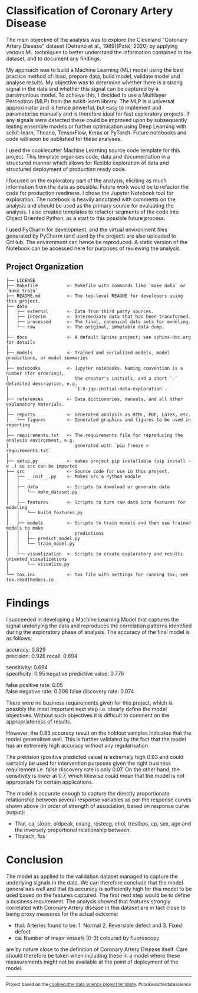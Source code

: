 Classification of Coronary Artery Disease
=========================================

The main objective of the analysis was to explore the Cleveland "Coronary Artery Disease" dataset (Detrano et al., 1989)(Patel, 2020) by applying various ML techniques to better understand the information contained in the dataset, and to document any findings. 

My approach was to build a Machine Learning (ML) model using the best practice method of: load, prepare data, build model, validate model and analyse results. My objective was to determine whether there is a strong signal in the data and whether this signal can be captured by a parsimonious model. To achieve this, I decided to use a Multilayer Perceptron (MLP) from the scikit-learn library. The MLP is a universal approximator and is hence powerful, but easy to implement and parameterise manually and is therefore ideal for fast exploratory projects. If any signals were detected these could be improved upon by subsequently testing ensemble models or further optimisation using Deep Learning with scikit-learn, Theano, TensorFlow, Keras or PyTorch. Future notebooks and code will soon be published for these analyses. 

I used the cookiecutter Machine Learning source code template for this project. This template organises code, data and documentation in a structured manner which allows for flexible exploration of data and structured deployment of production ready code.  

I focused on the exploratory part of the analysis, eliciting as much information from the data as possible. Future work would be to refactor the code for production readiness. I chose the Jupyter Notebook tool for exploration. The notebook is heavily annotated with comments on the analysis and should be used as the primary source for evaluating the analysis. I also created templates to refactor segments of the code into Object Oriented Python, as a start to this possible future process. 

I used PyCharm for development, and the virtual environment files generated by PyCharm (and used by the project) are also uploaded to GitHub. The environment can hence be reproduced. A static version of the Notebook can be accessed here for purposes of reviewing the analysis.  

Project Organization
------------

    ├── LICENSE
    ├── Makefile           <- Makefile with commands like `make data` or `make train`
    ├── README.md          <- The top-level README for developers using this project.
    ├── data
    │   ├── external       <- Data from third party sources.
    │   ├── interim        <- Intermediate data that has been transformed.
    │   ├── processed      <- The final, canonical data sets for modeling.
    │   └── raw            <- The original, immutable data dump.
    │
    ├── docs               <- A default Sphinx project; see sphinx-doc.org for details
    │
    ├── models             <- Trained and serialized models, model predictions, or model summaries
    │
    ├── notebooks          <- Jupyter notebooks. Naming convention is a number (for ordering),
    │                         the creator's initials, and a short `-` delimited description, e.g.
    │                         `1.0-jqp-initial-data-exploration`.
    │
    ├── references         <- Data dictionaries, manuals, and all other explanatory materials.
    │
    ├── reports            <- Generated analysis as HTML, PDF, LaTeX, etc.
    │   └── figures        <- Generated graphics and figures to be used in reporting
    │
    ├── requirements.txt   <- The requirements file for reproducing the analysis environment, e.g.
    │                         generated with `pip freeze > requirements.txt`
    │
    ├── setup.py           <- makes project pip installable (pip install -e .) so src can be imported
    ├── src                <- Source code for use in this project.
    │   ├── __init__.py    <- Makes src a Python module
    │   │
    │   ├── data           <- Scripts to download or generate data
    │   │   └── make_dataset.py
    │   │
    │   ├── features       <- Scripts to turn raw data into features for modeling
    │   │   └── build_features.py
    │   │
    │   ├── models         <- Scripts to train models and then use trained models to make
    │   │   │                 predictions
    │   │   ├── predict_model.py
    │   │   └── train_model.py
    │   │
    │   └── visualization  <- Scripts to create exploratory and results oriented visualizations
    │       └── visualize.py
    │
    └── tox.ini            <- tox file with settings for running tox; see tox.readthedocs.io

Findings
============
I succeeded in developing a Machine Learning Model that captures the signal underlying the data and reproduces the correlation patterns identified during the exploratory phase of analysis. The accuracy of the final model is as follows: 

accuracy:			0.829  
precision:			0.926 
recall:				0.694

sensitivity:			0.694  
specificity:			0.95 
negative predictive value:	0.776

false positive rate:		0.05  
false negative rate:		0.306 
false discovery rate:		0.074
 
There were no business requirements given for this project, which is possibly the most important next step i.e. clearly define the model objectives. Without such objectives it is difficult to comment on the appropriateness of results. 

However, the 0.83 accuracy result on the holdout samples indicates that the model generalises well. This is further validated by the fact that the model has an extremely high accuracy without any regularisation.
 
The precision (positive predicted value) is extremely high 0.93 and could certainly be used for intervention purposes given the right business requirement i.e. false discovery rate is only 0.07. On the other hand, the sensitivity is lower at 0.7, which likewise could mean that the model is not appropriate for certain applications.  
  
The model is accurate enough to capture the directly proportionate relationship between several response variables as per the response curves shown above (in order of strength of association, based on response curve output):
* Thal, ca, slope, oldpeak, exang, restecg, chol, trestbps, cp, sex, age
and the inversely proportional relationship between:
* Thalach, fbs

Conclusion
===========
The model as applied to the validation dataset managed to capture the underlying signals in the data. We can therefore conclude that the model generalises well and that its accuracy is sufficiently high for this model to be used based on the features captured. The first next step would be to define a business requirement. The analysis showed that features strongly correlated with Coronary Artery disease in this dataset are in fact close to being proxy measures for the actual outcome:
 
* thal: Arteries found to be: 1. Normal 2. Reversible defect and 3. Fixed defect
* ca: Number of major vessels (0-3) coloured by fluoroscopy

are by nature close to the definition of Coronary Artery Disease itself. Care should therefore be taken when including these in a model where these measurements might not be available at the point of deployment of the model. 


--------

<p><small>Project based on the <a target="_blank" href="https://drivendata.github.io/cookiecutter-data-science/">cookiecutter data science project template</a>. #cookiecutterdatascience</small></p>
